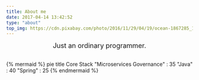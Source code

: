 ```yaml
---
title: About me
date: 2017-04-14 13:42:52
type: "about"
top_img: https://cdn.pixabay.com/photo/2016/11/29/04/19/ocean-1867285_1280.jpg
---
```


<center><font size=4>Just an ordinary programmer.</font></center>

<br/>

{% mermaid %}
pie title Core Stack
    "Microservices Governance" : 35
    "Java" : 40
    "Spring" : 25
{% endmermaid %}